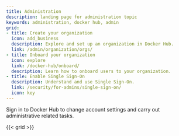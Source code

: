 ```yaml
---
title: Administration
description: landing page for administration topic
keywords: administration, docker hub, admin
grid:
- title: Create your organization
  icon: add_business
  description: Explore and set up an organization in Docker Hub.
  link: /admin/organization/orgs/
- title: Onboard your organization
  icon: explore
  link: /docker-hub/onboard/
  description: Learn how to onboard users to your organization.
- title: Enable Single Sign-On
  description: Understand and use Single Sign-On.
  link: /security/for-admins/single-sign-on/
  icon: key
---
```


Sign in to Docker Hub to change account settings and carry out administrative related tasks. 

{{< grid >}}